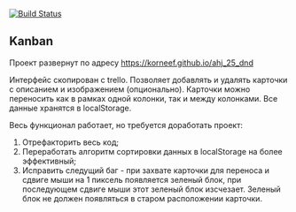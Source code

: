[![Build Status](https://api.cirrus-ci.com/github/korneef/ahj_25_dnd.svg)](https://cirrus-ci.com/github/korneef/ahj_25_dnd)

## Kanban
Проект развернут по адресу https://korneef.github.io/ahj_25_dnd

Интерфейс скопирован с trello. 
Позволяет добавлять и удалять карточки с описанием и изображением (опционально). 
Карточки можно переносить как в рамках одной колонки, так и между колонками. 
Все данные хранятся в localStorage.

Весь функционал работает, но требуется доработать проект:
1. Отрефакторить весь код;
2. Переработать алгоритм сортировки данных в localStorage на более эффективный;
3. Исправить следущий баг - при захвате карточки для переноса и сдвиге мыши на 1 пиксель появляется зеленый блок, при последующем сдвиге мыши этот зеленый блок изсчезает. Зеленый блок не должен появляться в старом расположении карточки.
